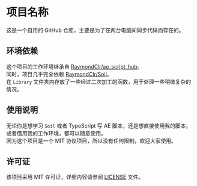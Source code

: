 # 项目名称

这是一个自用的 GitHub 仓库，主要是为了在两台电脑间同步代码而存在的。

## 环境依赖

这个项目的工作环境继承自 [RaymondClr/ae_script_hub](https://github.com/RaymondClr/ae_script_hub)。  
同时，项目几乎完全依赖 [RaymondClr/Soil](https://github.com/RaymondClr/Soil)。  
在 `Library` 文件夹内存放了一些经过二次加工的函数，用于处理一些稍微复杂的情况。

## 使用说明

无论你是想学习 `Soil` 或者 TypeScript 写 AE 脚本，还是想直接使用我的脚本，或者借用我的工作环境，都可以随意使用。  
因为这个项目是一个 MIT 协议项目，所以没有任何限制，欢迎大家使用。

## 许可证

该项目采用 MIT 许可证，详细内容请参阅 [LICENSE](./LICENSE) 文件。
